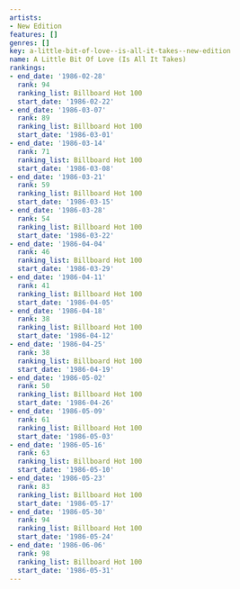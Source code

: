 ```yaml
---
artists:
- New Edition
features: []
genres: []
key: a-little-bit-of-love--is-all-it-takes--new-edition
name: A Little Bit Of Love (Is All It Takes)
rankings:
- end_date: '1986-02-28'
  rank: 94
  ranking_list: Billboard Hot 100
  start_date: '1986-02-22'
- end_date: '1986-03-07'
  rank: 89
  ranking_list: Billboard Hot 100
  start_date: '1986-03-01'
- end_date: '1986-03-14'
  rank: 71
  ranking_list: Billboard Hot 100
  start_date: '1986-03-08'
- end_date: '1986-03-21'
  rank: 59
  ranking_list: Billboard Hot 100
  start_date: '1986-03-15'
- end_date: '1986-03-28'
  rank: 54
  ranking_list: Billboard Hot 100
  start_date: '1986-03-22'
- end_date: '1986-04-04'
  rank: 46
  ranking_list: Billboard Hot 100
  start_date: '1986-03-29'
- end_date: '1986-04-11'
  rank: 41
  ranking_list: Billboard Hot 100
  start_date: '1986-04-05'
- end_date: '1986-04-18'
  rank: 38
  ranking_list: Billboard Hot 100
  start_date: '1986-04-12'
- end_date: '1986-04-25'
  rank: 38
  ranking_list: Billboard Hot 100
  start_date: '1986-04-19'
- end_date: '1986-05-02'
  rank: 50
  ranking_list: Billboard Hot 100
  start_date: '1986-04-26'
- end_date: '1986-05-09'
  rank: 61
  ranking_list: Billboard Hot 100
  start_date: '1986-05-03'
- end_date: '1986-05-16'
  rank: 63
  ranking_list: Billboard Hot 100
  start_date: '1986-05-10'
- end_date: '1986-05-23'
  rank: 83
  ranking_list: Billboard Hot 100
  start_date: '1986-05-17'
- end_date: '1986-05-30'
  rank: 94
  ranking_list: Billboard Hot 100
  start_date: '1986-05-24'
- end_date: '1986-06-06'
  rank: 98
  ranking_list: Billboard Hot 100
  start_date: '1986-05-31'
---
```


